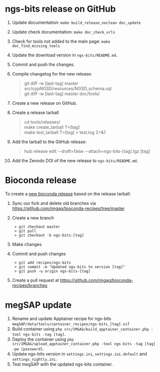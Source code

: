 # ngs-bits release on GitHub

1. Update documentation: `make build_release_noclean doc_update`
1. Update check documentation: `make doc_check_urls`
1. Check for tools not added to the main page: `make doc_find_missing_tools`
1. Update the download version in `ngs-bits/README.md`.
1. Commit and push the changes.
1. Compile changelog for the new release:

	> git diff -w [last-tag] master src/cppNGSD/resources/NGSD_schema.sql  
	> git diff -w [last-tag] master doc/tools/
 
1. Create a new release on GitHub.
1. Create a release tarball

	> cd tools/releases/  
	> make create\_tarball T=[tag]  
	> make test\_tarball T=[tag] > test.log 2>&1

1. Add the tarball to the GitHub release:

	> hub release edit --draft=false --attach=ngs-bits-[tag].tgz [tag]

1. Add the Zenodo DOI of the new release to `ngs-bits/README.md`.

# Bioconda release

To create a [new bioconda release](https://bioconda.github.io/contributor/workflow.html#create-a-pull-request) based on the release tarball:

1. Sync our fork and delete old branches via <https://github.com/imgag/bioconda-recipes/tree/master>
1. Create a new branch
		
		> git checkout master
		> git pull
		> git checkout -b ngs-bits-[tag]
		
1. Make changes
1. Commit and push changes
		
		> git add recipes/ngs-bits
		> git commit -m "Updated ngs-bits to version [tag]"
		> git push -u origin ngs-bits-[tag]
		
1. Create a pull request at <https://github.com/imgag/bioconda-recipes/branches>


# megSAP update

1. Rename and update Apptainer recipe for ngs-bits `megSAP/data/tools/container_recipes/ngs-bits_[tag].sif`
1. Build container using `php src/IMGAG/build_apptainer_container.php -tool ngs-bits -tag [tag]`.
1. Deploy the container using `php src/IMGAG/upload_apptainer_container.php -tool ngs-bits -tag [tag] -pw [password]`.
1. Update ngs-bits version in `settings.ini`, `settings.ini.default` and `settings_nightly.ini`.
1. Test megSAP with the updated ngs-bits container.
